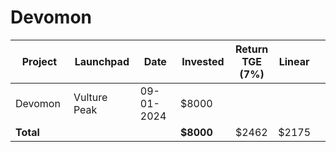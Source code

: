 # Devomon



<table data-full-width="true"><thead><tr><th width="141">Project</th><th width="138">Launchpad</th><th width="132">Date</th><th width="133">Invested</th><th>Return TGE (7%)</th><th>Linear</th><th></th></tr></thead><tbody><tr><td>Devomon</td><td>Vulture Peak</td><td>09-01-2024</td><td>$8000</td><td></td><td></td><td></td></tr><tr><td><strong>Total</strong></td><td></td><td></td><td><strong>$8000</strong></td><td>$2462</td><td>$2175</td><td></td></tr></tbody></table>

